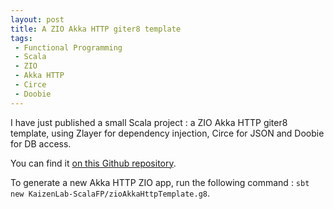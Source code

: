 ```yaml
---
layout: post
title: A ZIO Akka HTTP giter8 template
tags:
 - Functional Programming
 - Scala
 - ZIO
 - Akka HTTP
 - Circe
 - Doobie
---
```


I have just published a small Scala project : 
a ZIO Akka HTTP giter8 template, using Zlayer for dependency injection, Circe for JSON and Doobie for DB access.

You can find it [on this Github repository](https://github.com/KaizenLab-ScalaFP/zioAkkaHttpTemplate.g8).

To generate a new Akka HTTP ZIO app, run the following command : `sbt new KaizenLab-ScalaFP/zioAkkaHttpTemplate.g8`.

